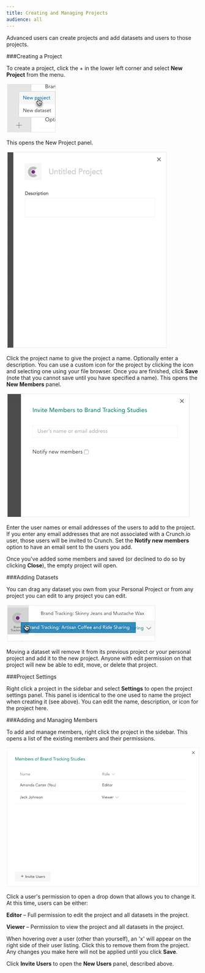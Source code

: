 ```yaml
---
title: Creating and Managing Projects
audience: all
---
```


Advanced users can create projects and add datasets and users to those projects.

###Creating a Project

To create a project, click the + in the lower left corner and select **New Project** from the menu.

![](images/NewProject.png)

This opens the New Project panel.

![](images/NewProjectPanel.png)

Click the project name to give the project a name. Optionally enter a description. You can use a custom icon for the project by clicking the icon and selecting one using your file browser. Once you are finished, click **Save** (note that you cannot save until you have specified a name). This opens the **New Members** panel.

![](images/ProjectAddMembers.png)

Enter the user names or email addresses of the users to add to the project. If you enter any email addresses that are not associated with a Crunch.io user, those users will be invited to Crunch. Set the **Notify new members** option to have an email sent to the users you add.

Once you've added some members and saved (or declined to do so by clicking **Close**), the empty project will open.

###Adding Datasets

You can drag any dataset you own from your Personal Project or from any project you can edit to any project you can edit.

![](images/ProjectsMoveDataset.png)

Moving a dataset will remove it from its previous project or your personal project and add it to the new project. Anyone with edit permission on that project will new be able to edit, move, or delete that project.

###Project Settings

Right click a project in the sidebar and select **Settings** to open the project settings panel. This panel is identical to the one used to name the project when creating it (see above). You can edit the name, description, or icon for the project here.

###Adding and Managing Members

To add and manage members, right click the project in the sidebar. This opens a list of the existing members and their permissions.

![](images/ProjectsEditMembers.png)

Click a user's permission to open a drop down that allows you to change it. At this time, users can be either:

**Editor** – Full permission to edit the project and all datasets in the project.

**Viewer** – Permission to view the project and all datasets in the project.

When hovering over a user (other than yourself), an 'x' will appear on the right side of their user listing. Click this to remove them from the project. Any changes you make here will not be applied until you click **Save**.

Click **Invite Users** to open the **New Users** panel, described above.

